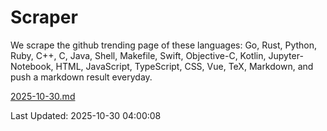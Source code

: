 # Scraper

We scrape the github trending page of these languages: Go, Rust, Python, Ruby, C++, C, Java, Shell, Makefile, Swift, Objective-C, Kotlin, Jupyter-Notebook, HTML, JavaScript, TypeScript, CSS, Vue, TeX, Markdown, and push a markdown result everyday.

[2025-10-30.md](https://github.com/yangwenmai/github-trending-backup/blob/master/2025-10-30.md)

Last Updated: 2025-10-30 04:00:08